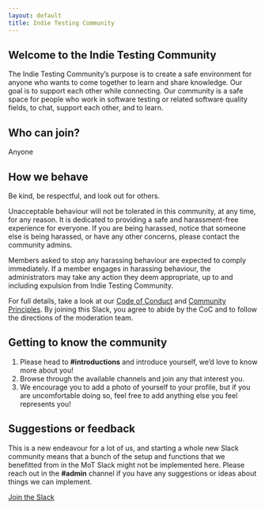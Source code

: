 ```yaml
---
layout: default
title: Indie Testing Community
---
```


## Welcome to the Indie Testing Community

The Indie Testing Community’s purpose is to create a safe environment for anyone who wants to come together to learn and share knowledge. Our goal is to support each other while connecting. Our community is a safe space for people who work in software testing or related software quality fields, to chat, support each other, and to learn.

## Who can join?

Anyone

## How we behave

Be kind, be respectful, and look out for others.

Unacceptable behaviour will not be tolerated in this community, at any time, for any reason. It is dedicated to providing a safe and harassment-free experience for everyone. If you are being harassed, notice that someone else is being harassed, or have any other concerns, please contact the community admins.

Members asked to stop any harassing behaviour are expected to comply immediately. If a member engages in harassing behaviour, the administrators may take any action they deem appropriate, up to and including expulsion from Indie Testing Community.

For full details, take a look at our [Code of Conduct](https://github.com/indie-testing-community/documents/blob/main/code-of-conduct.md) and [Community Principles](https://github.com/indie-testing-community/documents/blob/main/community-principles.md). By joining this Slack, you agree to abide by the CoC and to follow the directions of the moderation team.

## Getting to know the community

1. Please head to **#introductions** and introduce yourself, we’d love to know more about you!
2. Browse through the available channels and join any that interest you.
3. We encourage you to add a photo of yourself to your profile, but if you are uncomfortable doing so, feel free to add anything else you feel represents you!

## Suggestions or feedback
This is a new endeavour for a lot of us, and starting a whole new Slack community means that a bunch of the setup and functions that we benefitted from in the MoT Slack might not be implemented here. Please reach out in the **#admin** channel if you have any suggestions or ideas about things we can implement.

<a href="{{ site.slack_invite_url }}" class="btn">Join the Slack</a>
